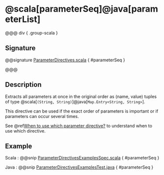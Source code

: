 # @scala[parameterSeq]@java[parameterList]

@@@ div { .group-scala }

## Signature

@@signature [ParameterDirectives.scala](/akka-http/src/main/scala/akka/http/scaladsl/server/directives/ParameterDirectives.scala) { #parameterSeq }

@@@

## Description

Extracts all parameters at once in the original order as (name, value) tuples of type @scala[`(String, String)`]@java[`Map.Entry<String, String>`].

This directive can be used if the exact order of parameters is important or if parameters can occur several times.

See @ref[When to use which parameter directive?](index.md#which-parameter-directive) to understand when to use which directive.

## Example

Scala
:  @@snip [ParameterDirectivesExamplesSpec.scala](/docs/src/test/scala/docs/http/scaladsl/server/directives/ParameterDirectivesExamplesSpec.scala) { #parameterSeq }

Java
:  @@snip [ParameterDirectivesExamplesTest.java](/docs/src/test/java/docs/http/javadsl/server/directives/ParameterDirectivesExamplesTest.java) { #parameterSeq }
